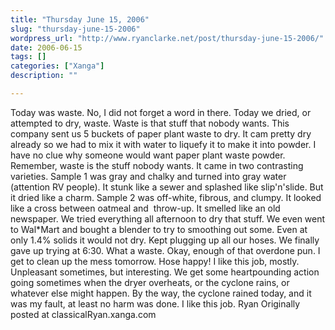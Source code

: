 ```yaml
---
title: "Thursday June 15, 2006"
slug: "thursday-june-15-2006"
wordpress_url: "http://www.ryanclarke.net/post/thursday-june-15-2006/"
date: 2006-06-15
tags: []
categories: ["Xanga"]
description: ""

---
```


Today was waste.
No, I did not forget a word in there. Today we dried, or attempted to dry, waste. Waste is that stuff that nobody wants. This company sent us 5 buckets of paper plant waste to dry. It cam pretty dry already so we had to mix it with water to liquefy it to make it into powder. I have no clue why someone would want paper plant waste powder. Remember, waste is the stuff nobody wants.
It came in two contrasting varieties. Sample 1 was gray and chalky and turned into gray water (attention RV people). It stunk like a sewer and splashed like slip'n'slide. But it dried like a charm.
Sample 2 was off-white, fibrous, and clumpy. It looked like a cross between oatmeal and  throw-up. It smelled like an old newspaper. We tried everything all afternoon to dry that stuff. We even went to Wal\*Mart and bought a blender to try to smoothing out some. Even at only 1.4% solids it would not dry. Kept plugging up all our hoses. We finally gave up trying at 6:30. What a waste. Okay, enough of that overdone pun.
I get to clean up the mess tomorrow. Hose happy!
I like this job, mostly. Unpleasant sometimes, but interesting. We get some heartpounding action going sometimes when the dryer overheats, or the cyclone rains, or whatever else might happen. By the way, the cyclone rained today, and it was my fault, at least no harm was done. I like this job.
Ryan
Originally posted at classicalRyan.xanga.com
